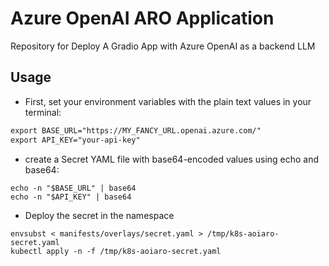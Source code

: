 # Azure OpenAI ARO Application

Repository for Deploy A Gradio App with Azure OpenAI as a backend LLM


## Usage

* First, set your environment variables with the plain text values in your terminal:

```md
export BASE_URL="https://MY_FANCY_URL.openai.azure.com/"
export API_KEY="your-api-key"
```

* create a Secret YAML file with base64-encoded values using echo and base64:
```
echo -n "$BASE_URL" | base64
echo -n "$API_KEY" | base64
```

* Deploy the secret in the namespace
```
envsubst < manifests/overlays/secret.yaml > /tmp/k8s-aoiaro-secret.yaml
kubectl apply -n -f /tmp/k8s-aoiaro-secret.yaml
```